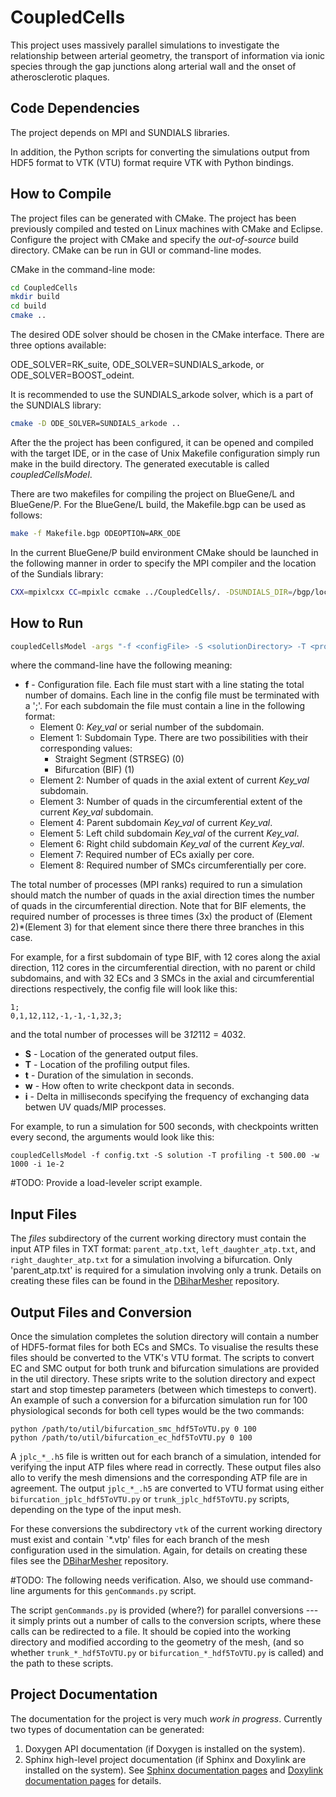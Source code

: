 CoupledCells
============

This project uses massively parallel simulations to investigate the relationship
between arterial geometry, the transport of information via ionic
species through the gap junctions along arterial wall and the onset of
atherosclerotic plaques.

Code Dependencies
-----------------

The project depends on MPI and SUNDIALS libraries.

In addition, the Python scripts for converting the simulations output from HDF5 format
to VTK (VTU) format require VTK with Python bindings.


How to Compile
--------------

The project files can be generated with CMake. The project has been previously compiled and tested
on Linux machines with CMake and Eclipse. Configure the project with CMake and specify the 
*out-of-source* build directory. CMake can be run in GUI or command-line modes.

CMake in the command-line mode:

```bash
cd CoupledCells
mkdir build
cd build
cmake ..
```

The desired ODE solver should be chosen in the CMake interface. There are three options available:

ODE_SOLVER=RK_suite, ODE_SOLVER=SUNDIALS_arkode, or ODE_SOLVER=BOOST_odeint.

It is recommended to use the SUNDIALS_arkode solver, which is a part of the SUNDIALS library:

```bash
cmake -D ODE_SOLVER=SUNDIALS_arkode ..
```

After the the project has been configured, it can be opened and compiled with
the target IDE, or in the case of Unix Makefile configuration simply run make in
the build directory. The generated executable is called *coupledCellsModel*.

There are two makefiles for compiling the project on BlueGene/L and BlueGene/P. For the BlueGene/L 
build, the Makefile.bgp can be used as follows:

```bash
make -f Makefile.bgp ODEOPTION=ARK_ODE
```

In the current BlueGene/P build environment CMake should be launched in the following manner in order to 
specify the MPI compiler and the location of the Sundials library:

```bash
CXX=mpixlcxx CC=mpixlc ccmake ../CoupledCells/. -DSUNDIALS_DIR=/bgp/local/pkg/sundials/2.5.0
```

How to Run
----------

```bash
coupledCellsModel -args "-f <configFile> -S <solutionDirectory> -T <profilingDirectory> -t <duration> -w <checkpointFrequency> -i <delta>"
```

 where the command-line have the following meaning:

* **f** - Configuration file. Each file must start with a line stating the total
  number of domains. Each line in the config file must be terminated with a ';'.
  For each subdomain the file must contain a line in the following format:
    * Element 0: *Key_val* or serial number of the subdomain.
    * Element 1: Subdomain Type. There are two possibilities with their corresponding values:
        + Straight Segment (STRSEG) (0)
		+ Bifurcation (BIF) (1)
    * Element 2: Number of quads in the axial extent of current *Key_val* subdomain.
    * Element 3: Number of quads in the circumferential extent of the current
      *Key_val* subdomain.
    * Element 4: Parent subdomain *Key_val* of current *Key_val*.
    * Element 5: Left child subdomain *Key_val* of the current *Key_val*.
    * Element 6: Right child subdomain *Key_val* of the current *Key_val*.
    * Element 7: Required number of ECs axially per core.
    * Element 8: Required number of SMCs circumferentially per core.

The total number of processes (MPI ranks) required to run a simulation should match the number of 
quads in the axial direction times the number of quads in the circumferential direction. 
Note that for BIF elements, the required number of processes is three times (3x) the product of 
(Element 2)*(Element 3) for that element since there there three branches in this case. 

For example, for a first subdomain of type BIF, with 12 cores along the axial
direction, 112 cores in the circumferential direction, with no parent or child
subdomains, and with 32 ECs and 3 SMCs in the axial and circumferential
directions respectively, the config file will look like
this:

    1;
    0,1,12,112,-1,-1,-1,32,3;

and the total number of processes will be 3*12*112 = 4032.

* **S** - Location of the generated output files.
* **T** - Location of the profiling output files.
* **t** - Duration of the simulation in seconds.
* **w** - How often to write checkpont data in seconds.
* **i** - Delta in milliseconds specifying the frequency of exchanging data betwen
  UV quads/MIP processes.

For example, to run a simulation for 500 seconds, with checkpoints written every
second, the arguments would look like this:

    coupledCellsModel -f config.txt -S solution -T profiling -t 500.00 -w 1000 -i 1e-2

#TODO: Provide a load-leveler script example.

Input Files
-----------

The *files* subdirectory of the current working directory must contain the input
ATP files in TXT format: `parent_atp.txt`, `left_daughter_atp.txt`, and `right_daughter_atp.txt`
for a simulation involving a bifurcation. Only 'parent_atp.txt' is required for a simulation
involving only a trunk. Details on creating these files can be found in the
[DBiharMesher](https://github.com/BlueFern/DBiharMesher) repository.

Output Files and Conversion
---------------------------

Once the simulation completes the solution directory will contain a number of HDF5-format files for
both ECs and SMCs. To visualise the results these files should be converted to the VTK's VTU format.
The scripts to convert EC and SMC output for both trunk and bifurcation simulations are provided in
the util directory. These sripts write to the solution directory and expect start and stop timestep
parameters (between which timesteps to convert). An example of such a conversion for a bifurcation
simulation run for 100 physiological seconds for both cell types would be the two commands:

	python /path/to/util/bifurcation_smc_hdf5ToVTU.py 0 100
	python /path/to/util/bifurcation_ec_hdf5ToVTU.py 0 100

A `jplc_*_.h5` file is written out for each branch of a simulation, intended for verifying the
input ATP files where read in correctly. These output files also allo to verify the mesh
dimensions and the corresponding ATP file are in agreement. The output `jplc_*_.h5` are
converted to VTU format using either `bifurcation_jplc_hdf5ToVTU.py` or `trunk_jplc_hdf5ToVTU.py`
scripts, depending on the type of the input mesh.

For these conversions the subdirectory `vtk` of the current working directory must exist and 
contain `*.vtp' files for each branch of the mesh configuration used in the simulation. Again,
for details on creating these files see the [DBiharMesher](https://github.com/BlueFern/DBiharMesher)
repository.

#TODO: The following needs verification. Also, we should use command-line arguments for this `genCommands.py` script.

The script `genCommands.py` is provided (where?) for parallel conversions --- it simply prints out a number of calls
to the conversion scripts, where these calls can be redirected to a file. It should be copied into the working
directory and modified according to the geometry of the mesh, (and so whether `trunk_*_hdf5ToVTU.py` or 
`bifurcation_*_hdf5ToVTU.py` is called) and the path to these scripts.

Project Documentation
---------------------

The documentation for the project is very much *work in progress*. Currently two types of
documentation can be generated:

 1. Doxygen API documentation (if Doxygen is installed on the system).
 1. Sphinx high-level project documentation (if Sphinx and Doxylink are
 installed on the system). See [Sphinx documentation pages](http://sphinx-doc.org)
 and [Doxylink documentation pages](https://pypi.python.org/pypi/sphinxcontrib-doxylink)
 for details.
